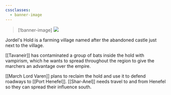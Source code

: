 ```yaml
---
cssclasses:
  - banner-image
---
```

> [!banner-image] <img src="https://basiclandart.com/wp-content/uploads/2020/08/xln-260-plains-choi.jpg">

Jordel's Hold is a farming village named after the abandoned castle just next to the village.

[[Tavaneir]] has contaminated a group of bats inside the hold with vampirism, which he wants to spread throughout the region to give the marchers an advantage over the empire.

[[March Lord Varen]] plans to reclaim the hold and use it to defend roadways to [[Port Henefel]]. [[Shar-Anel]] needs travel to and from Henefel so they can spread their influence south.